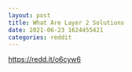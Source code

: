 ```yaml
--- 
layout: post 
title: What Are Layer 2 Solutions 
date: 2021-06-23 1624455421 
categories: reddit 
--- 
```

https://redd.it/o6cyw6